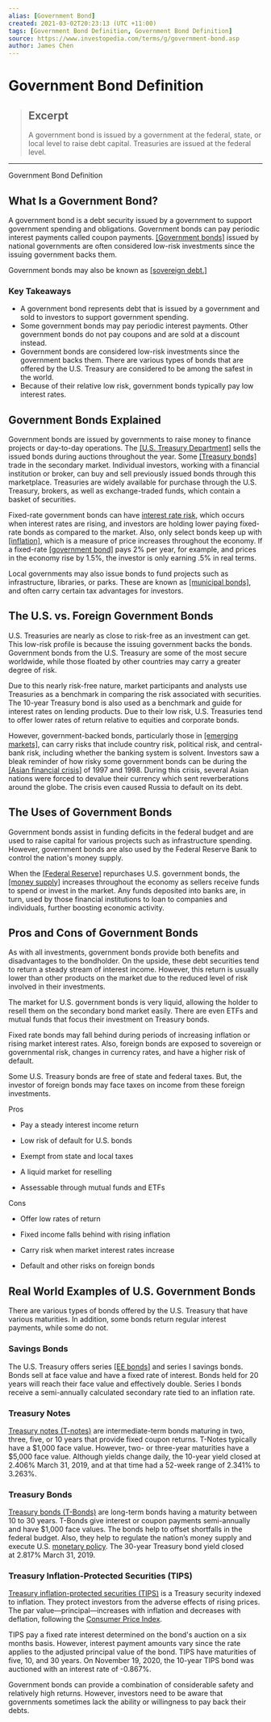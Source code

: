 ```yaml
---
alias: [Government Bond]
created: 2021-03-02T20:23:13 (UTC +11:00)
tags: [Government Bond Definition, Government Bond Definition]
source: https://www.investopedia.com/terms/g/government-bond.asp
author: James Chen
---
```


# Government Bond Definition

> ## Excerpt
> A government bond is issued by a government at the federal, state, or local level to raise debt capital. Treasuries are issued at the federal level.

---

Government Bond Definition
## What Is a Government Bond?

A government bond is a debt security issued by a government to support government spending and obligations. Government bonds can pay periodic interest payments called coupon payments. [[Government bonds]](https://www.investopedia.com/ask/answers/where-can-i-buy-government-bonds/) issued by national governments are often considered low-risk investments since the issuing government backs them.

Government bonds may also be known as [[sovereign debt.]](https://www.investopedia.com/terms/s/sovereign-debt.asp)

### Key Takeaways

-   A government bond represents debt that is issued by a government and sold to investors to support government spending.
-   Some government bonds may pay periodic interest payments. Other government bonds do not pay coupons and are sold at a discount instead.
-   Government bonds are considered low-risk investments since the government backs them. There are various types of bonds that are offered by the U.S. Treasury are considered to be among the safest in the world.
-   Because of their relative low risk, government bonds typically pay low interest rates.

## Government Bonds Explained

Government bonds are issued by governments to raise money to finance projects or day-to-day operations. The [[U.S. Treasury Department]](https://www.investopedia.com/terms/u/ustreasury.asp) sells the issued bonds during auctions throughout the year. Some [[Treasury bonds]](https://www.investopedia.com/terms/t/treasurybond.asp) trade in the secondary market. Individual investors, working with a financial institution or broker, can buy and sell previously issued bonds through this marketplace. Treasuries are widely available for purchase through the U.S. Treasury, brokers, as well as exchange-traded funds, which contain a basket of securities.

Fixed-rate government bonds can have [interest rate risk](https://www.investopedia.com/terms/i/interestraterisk.asp), which occurs when interest rates are rising, and investors are holding lower paying fixed-rate bonds as compared to the market. Also, only select bonds keep up with [[inflation]](https://www.investopedia.com/terms/i/inflation.asp), which is a measure of price increases throughout the economy. If a fixed-rate [[government bond]](https://www.investopedia.com/financial-edge/0812/5-places-to-keep-your-money-when-you-dont-trust-the-banks.aspx) pays 2% per year, for example, and prices in the economy rise by 1.5%, the investor is only earning .5% in real terms.

Local governments may also issue bonds to fund projects such as infrastructure, libraries, or parks. These are known as [[municipal bonds]](https://www.investopedia.com/terms/m/municipalbond.asp), and often carry certain tax advantages for investors.

## The U.S. vs. Foreign Government Bonds

U.S. Treasuries are nearly as close to risk-free as an investment can get. This low-risk profile is because the issuing government backs the bonds. Government bonds from the U.S. Treasury are some of the most secure worldwide, while those floated by other countries may carry a greater degree of risk.

Due to this nearly risk-free nature, market participants and analysts use Treasuries as a benchmark in comparing the risk associated with securities. The 10-year Treasury bond is also used as a benchmark and guide for interest rates on lending products. Due to their low risk, U.S. Treasuries tend to offer lower rates of return relative to equities and corporate bonds.

However, government-backed bonds, particularly those in [[emerging markets]](https://www.investopedia.com/terms/e/emergingmarketeconomy.asp), can carry risks that include country risk, political risk, and central-bank risk, including whether the banking system is solvent. Investors saw a bleak reminder of how risky some government bonds can be during the [[Asian financial crisis]](https://www.investopedia.com/terms/a/asian-financial-crisis.asp) of 1997 and 1998. During this crisis, several Asian nations were forced to devalue their currency which sent reverberations around the globe. The crisis even caused Russia to default on its debt.

## The Uses of Government Bonds

Government bonds assist in funding deficits in the federal budget and are used to raise capital for various projects such as infrastructure spending. However, government bonds are also used by the Federal Reserve Bank to control the nation's money supply.

When the [[Federal Reserve]](https://www.investopedia.com/terms/f/federalreservebank.asp) repurchases U.S. government bonds, the [[money supply]](https://www.investopedia.com/terms/m/moneysupply.asp) increases throughout the economy as sellers receive funds to spend or invest in the market. Any funds deposited into banks are, in turn, used by those financial institutions to loan to companies and individuals, further boosting economic activity.

## Pros and Cons of Government Bonds

As with all investments, government bonds provide both benefits and disadvantages to the bondholder. On the upside, these debt securities tend to return a steady stream of interest income. However, this return is usually lower than other products on the market due to the reduced level of risk involved in their investments. 

The market for U.S. government bonds is very liquid, allowing the holder to resell them on the secondary bond market easily. There are even ETFs and mutual funds that focus their investment on Treasury bonds.

Fixed rate bonds may fall behind during periods of increasing inflation or rising market interest rates. Also, foreign bonds are exposed to sovereign or governmental risk, changes in currency rates, and have a higher risk of default. 

Some U.S. Treasury bonds are free of state and federal taxes. But, the investor of foreign bonds may face taxes on income from these foreign investments.

Pros

-   Pay a steady interest income return
    
-   Low risk of default for U.S. bonds
    
-   Exempt from state and local taxes
    
-   A liquid market for reselling
    
-   Assessable through mutual funds and ETFs
    

Cons

-   Offer low rates of return 
    
-   Fixed income falls behind with rising inflation
    
-   Carry risk when market interest rates increase
    
-   Default and other risks on foreign bonds
    

## Real World Examples of U.S. Government Bonds

There are various types of bonds offered by the U.S. Treasury that have various maturities. In addition, some bonds return regular interest payments, while some do not.

### Savings Bonds

The U.S. Treasury offers series [[EE bonds]](https://www.investopedia.com/terms/s/serieseebond.asp) and series I savings bonds. Bonds sell at face value and have a fixed rate of interest. Bonds held for 20 years will reach their face value and effectively double. Series I bonds receive a semi-annually calculated secondary rate tied to an inflation rate.

### Treasury Notes

[Treasury notes (T-notes)](https://www.investopedia.com/terms/t/treasurynote.asp) are intermediate-term bonds maturing in two, three, five, or 10 years that provide fixed coupon returns. T-Notes typically have a $1,000 face value. However, two- or three-year maturities have a $5,000 face value. Although yields change daily, the 10-year yield closed at 2.406% March 31, 2019, and at that time had a 52-week range of 2.341% to 3.263%.

### Treasury Bonds

[Treasury bonds (T-Bonds)](https://www.investopedia.com/terms/t/treasurybond.asp) are long-term bonds having a maturity between 10 to 30 years. T-Bonds give interest or coupon payments semi-annually and have $1,000 face values. The bonds help to offset shortfalls in the federal budget. Also, they help to regulate the nation’s money supply and execute U.S. [monetary policy](https://www.investopedia.com/terms/m/monetarypolicy.asp). The 30-year Treasury bond yield closed at 2.817% March 31, 2019.

### Treasury Inflation-Protected Securities (TIPS)

[Treasury inflation-protected securities (TIPS)](https://www.investopedia.com/terms/t/tips.asp) is a Treasury security indexed to inflation. They protect investors from the adverse effects of rising prices. The par value—principal—increases with inflation and decreases with deflation, following the [Consumer Price Index](https://www.investopedia.com/terms/c/consumerpriceindex.asp).

TIPS pay a fixed rate interest determined on the bond's auction on a six months basis. However, interest payment amounts vary since the rate applies to the adjusted principal value of the bond. TIPS have maturities of five, 10, and 30 years. On November 19, 2020, the 10-year TIPS bond was auctioned with an interest rate of -0.867%.

Government bonds can provide a combination of considerable safety and relatively high returns. However, investors need to be aware that governments sometimes lack the ability or willingness to pay back their debts.
